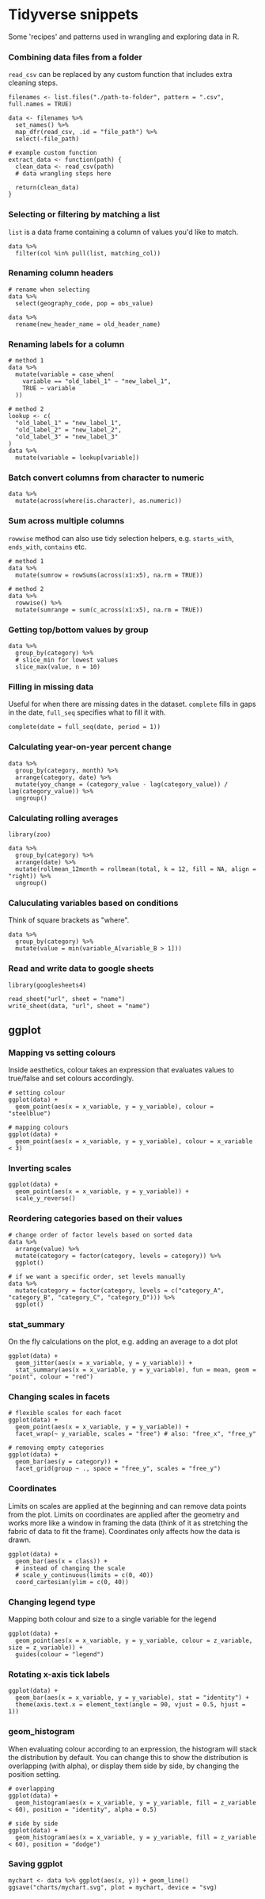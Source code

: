 # Tidyverse snippets

Some 'recipes' and patterns used in wrangling and exploring data in R.

### Combining data files from a folder
`read_csv` can be replaced by any custom function that includes extra cleaning steps.
```
filenames <- list.files("./path-to-folder", pattern = ".csv", full.names = TRUE)

data <- filenames %>%
  set_names() %>%
  map_dfr(read_csv, .id = "file_path") %>%
  select(-file_path)

# example custom function
extract_data <- function(path) {
  clean_data <- read_csv(path)
  # data wrangling steps here

  return(clean_data)
}
```

### Selecting or filtering by matching a list
`list` is a data frame containing a column of values you'd like to match.
```
data %>%
  filter(col %in% pull(list, matching_col))
```

### Renaming column headers
```
# rename when selecting
data %>%
  select(geography_code, pop = obs_value)

data %>%
  rename(new_header_name = old_header_name)
```

### Renaming labels for a column
```
# method 1
data %>%
  mutate(variable = case_when(
    variable == "old_label_1" ~ "new_label_1",
    TRUE ~ variable
  ))

# method 2
lookup <- c(
  "old_label_1" = "new_label_1",
  "old_label_2" = "new_label_2",
  "old_label_3" = "new_label_3"
)
data %>%
  mutate(variable = lookup[variable])
```

### Batch convert columns from character to numeric
```
data %>%
  mutate(across(where(is.character), as.numeric))
```

### Sum across multiple columns
`rowwise` method can also use tidy selection helpers, e.g. `starts_with`, `ends_with`, `contains` etc.
```
# method 1
data %>%
  mutate(sumrow = rowSums(across(x1:x5), na.rm = TRUE))

# method 2
data %>%
  rowwise() %>%
  mutate(sumrange = sum(c_across(x1:x5), na.rm = TRUE))
```

### Getting top/bottom values by group
```
data %>%
  group_by(category) %>%
  # slice_min for lowest values
  slice_max(value, n = 10)
```

### Filling in missing data
Useful for when there are missing dates in the dataset. `complete` fills in gaps in the date, `full_seq` specifies what to fill it with.
```
complete(date = full_seq(date, period = 1))
```

### Calculating year-on-year percent change
```
data %>%
  group_by(category, month) %>%
  arrange(category, date) %>%
  mutate(yoy_change = (category_value - lag(category_value)) / lag(category_value)) %>%
  ungroup()
```

### Calculating rolling averages
```
library(zoo)

data %>%
  group_by(category) %>%
  arrange(date) %>%
  mutate(rollmean_12month = rollmean(total, k = 12, fill = NA, align = "right)) %>%
  ungroup()
```

### Caluculating variables based on conditions
Think of square brackets as "where".
```
data %>%
  group_by(category) %>%
  mutate(value = min(variable_A[variable_B > 1]))
```

### Read and write data to google sheets
```
library(googlesheets4)

read_sheet("url", sheet = "name")
write_sheet(data, "url", sheet = "name")
```

## ggplot

### Mapping vs setting colours
Inside aesthetics, colour takes an expression that evaluates values to true/false and set colours accordingly.
```
# setting colour
ggplot(data) +
  geom_point(aes(x = x_variable, y = y_variable), colour = "steelblue")

# mapping colours
ggplot(data) +
  geom_point(aes(x = x_variable, y = y_variable), colour = x_variable < 3)
```

### Inverting scales
```
ggplot(data) +
  geom_point(aes(x = x_variable, y = y_variable)) +
  scale_y_reverse()
```

### Reordering categories based on their values
```
# change order of factor levels based on sorted data
data %>%
  arrange(value) %>%
  mutate(category = factor(category, levels = category)) %>%
  ggplot()

# if we want a specific order, set levels manually
data %>%
  mutate(category = factor(category, levels = c("category_A", "category_B", "category_C", "category_D"))) %>%
  ggplot()
```

### stat_summary
On the fly calculations on the plot, e.g. adding an average to a dot plot
```
ggplot(data) +
  geom_jitter(aes(x = x_variable, y = y_variable)) +
  stat_summary(aes(x = x_variable, y = y_variable), fun = mean, geom = "point", colour = "red")
```

### Changing scales in facets
```
# flexible scales for each facet
ggplot(data) +
  geom_point(aes(x = x_variable, y = y_variable)) +
  facet_wrap(~ y_variable, scales = "free") # also: "free_x", "free_y"

# removing empty categories
ggplot(data) +
  geom_bar(aes(y = category)) +
  facet_grid(group ~ ., space = "free_y", scales = "free_y")
```

### Coordinates
Limits on scales are applied at the beginning and can remove data points from the plot. Limits on coordinates are applied after the geometry and works more like a window in framing the data (think of it as stretching the fabric of data to fit the frame). Coordinates only affects how the data is drawn.
```
ggplot(data) +
  geom_bar(aes(x = class)) +
  # instead of changing the scale
  # scale_y_continuous(limits = c(0, 40))
  coord_cartesian(ylim = c(0, 40))
```

### Changing legend type
Mapping both colour and size to a single variable for the legend
```
ggplot(data) +
  geom_point(aes(x = x_variable, y = y_variable, colour = z_variable, size = z_variable)) +
  guides(colour = "legend")
```

### Rotating x-axis tick labels
```
ggplot(data) +
  geom_bar(aes(x = x_variable, y = y_variable), stat = "identity") +
  theme(axis.text.x = element_text(angle = 90, vjust = 0.5, hjust = 1))
```

### geom_histogram
When evaluating colour according to an expression, the histogram will stack the distribution by default. You can change this to show the distribution is overlapping (with alpha), or display them side by side, by changing the position setting.
```
# overlapping
ggplot(data) +
  geom_histogram(aes(x = x_variable, y = y_variable, fill = z_variable < 60), position = "identity", alpha = 0.5)

# side by side
ggplot(data) +
  geom_histogram(aes(x = x_variable, y = y_variable, fill = z_variable < 60), position = "dodge")
```

### Saving ggplot
```
mychart <- data %>% ggplot(aes(x, y)) + geom_line()
ggsave("charts/mychart.svg", plot = mychart, device = "svg)
```